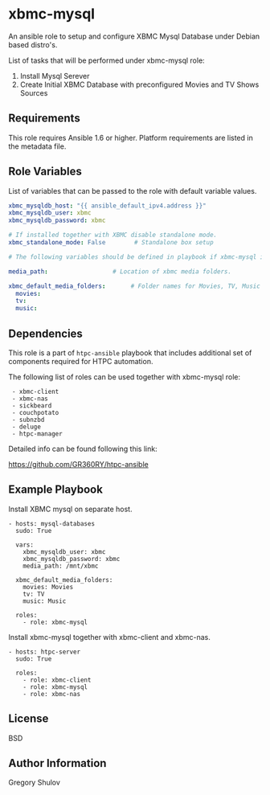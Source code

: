 xbmc-mysql
===========

An ansible role to setup and configure XBMC Mysql Database under Debian based distro's.

List of tasks that will be performed under xbmc-mysql role:

1. Install Mysql Serever
2. Create Initial XBMC Database with preconfigured Movies and TV Shows Sources

Requirements
------------

This role requires Ansible 1.6 or higher. Platform requirements are listed in the metadata file.

Role Variables
--------------

List of variables that can be passed to the role with default variable values.

```yaml
xbmc_mysqldb_host: "{{ ansible_default_ipv4.address }}"
xbmc_mysqldb_user: xbmc
xbmc_mysqldb_password: xbmc

# If installed together with XBMC disable standalone mode.
xbmc_standalone_mode: False        # Standalone box setup

# The following variables should be defined in playbook if xbmc-mysql is added without xbmc-client role.

media_path:                  # Location of xbmc media folders.

xbmc_default_media_folders:       # Folder names for Movies, TV, Music and etc.
  movies: 
  tv: 
  music: 
```

Dependencies
------------

This role is a part of `htpc-ansible` playbook that includes additional set of components required for HTPC automation.

The following list of roles can be used together with xbmc-mysql role:

     - xbmc-client
     - xbmc-nas
     - sickbeard
     - couchpotato
     - subnzbd
     - deluge
     - htpc-manager

Detailed info can be found following this link:

https://github.com/GR360RY/htpc-ansible


Example Playbook
-------------------------
Install XBMC mysql on separate host.

    - hosts: mysql-databases
      sudo: True

      vars:
        xbmc_mysqldb_user: xbmc
        xbmc_mysqldb_password: xbmc
        media_path: /mnt/xbmc

      xbmc_default_media_folders:
        movies: Movies
        tv: TV
        music: Music

      roles:
        - role: xbmc-mysql


Install xbmc-mysql together with xbmc-client and xbmc-nas.

    - hosts: htpc-server
      sudo: True

      roles:
        - role: xbmc-client
        - role: xbmc-mysql
        - role: xbmc-nas


License
-------

BSD

Author Information
------------------

Gregory Shulov
